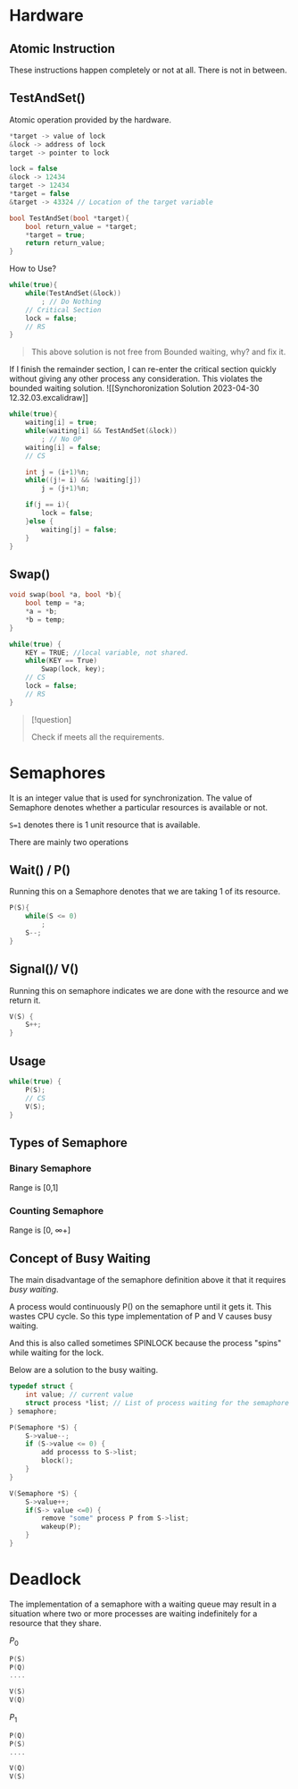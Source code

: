 
# Hardware

## Atomic Instruction
These instructions happen completely or not at all. There is not in between.

## TestAndSet()

Atomic operation provided by the hardware.
```c
*target -> value of lock
&lock -> address of lock
target -> pointer to lock

lock = false
&lock -> 12434
target -> 12434
*target = false
&target -> 43324 // Location of the target variable
```


```c
bool TestAndSet(bool *target){
	bool return_value = *target;
	*target = true; 
	return return_value;
}
```


How to Use?

```c
while(true){
	while(TestAndSet(&lock))
		; // Do Nothing
	// Critical Section
	lock = false;
	// RS
}
```

>This above solution is not free from Bounded waiting, why? and fix it.

If I finish the remainder section, I can re-enter the critical section quickly without giving any other process any consideration. This violates the bounded waiting solution. 
![[Synchoronization Solution 2023-04-30 12.32.03.excalidraw]]

```c
while(true){
	waiting[i] = true;
	while(waiting[i] && TestAndSet(&lock))
		; // No OP
	waiting[i] = false;
	// CS

	int j = (i+1)%n;
	while((j!= i) && !waiting[j])
		j = (j+1)%n;

	if(j == i){
		lock = false;
	}else {
		waiting[j] = false;
	}
}
```


## Swap()

```c
void swap(bool *a, bool *b){
	bool temp = *a;
	*a = *b;
	*b = temp;
}
```

```c
while(true) {
    KEY = TRUE; //local variable, not shared.
    while(KEY == True)
        Swap(lock, key);
    // CS
    lock = false;
    // RS
}
```


> [!question]
> 
>Check if meets all the requirements.

# Semaphores

It is an integer value that is used for synchronization.
The value of Semaphore denotes whether a particular resources is available or not.

`S=1` denotes there is 1 unit resource that is available. 

There are mainly two operations

## Wait() / P()

Running this on a Semaphore denotes that we are taking 1 of its resource.

```c
P(S){
	while(S <= 0)
		;
	S--;
}
```


## Signal()/ V()

Running this on semaphore indicates we are done with the resource and we return it.
```c
V(S) {
	S++;
}
```


## Usage
```c
while(true) {
	P(S);
	// CS
	V(S);
}
```

## Types of Semaphore

### Binary Semaphore
Range is \[0,1\]

### Counting Semaphore
Range is \[0, $\infty$+\]

## Concept of Busy Waiting

The main disadvantage of the semaphore  definition above it that it requires *busy waiting*.

A process would continuously P() on the semaphore until it gets it. This wastes CPU cycle. So this type implementation of P and V causes busy waiting.

And this is also called sometimes SPINLOCK because the process "spins" while waiting for the lock.


Below are a solution to the busy waiting.

```c
typedef struct {
    int value; // current value
    struct process *list; // List of process waiting for the semaphore
} semaphore;
```

```c
P(Semaphore *S) {
    S->value--;
    if (S->value <= 0) {
        add processs to S->list;
        block();
    }
}
```

```c
V(Semaphore *S) {
    S->value++;
    if(S-> value <=0) {
        remove "some" process P from S->list;
        wakeup(P);
    }
}
```


# Deadlock

The implementation of a semaphore with a waiting queue may result in a situation where two or more processes are waiting indefinitely for a resource that they share.


$P_0$
```c
P(S)
P(Q)
....

V(S)
V(Q)
```


$P_1$
```c
P(Q)
P(S)
....

V(Q)
V(S)
```
